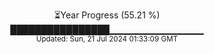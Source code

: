 <p align="center">
⏳Year Progress (55.21 %) <br>
████████████████▁▁▁▁▁▁▁▁▁▁▁▁▁▁ <br>
<sub>Updated: Sun, 21 Jul 2024 01:33:09 GMT</sub>
</p>

